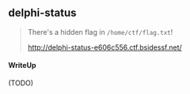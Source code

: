 ## delphi-status

> There's a hidden flag in `/home/ctf/flag.txt`!
>
> http://delphi-status-e606c556.ctf.bsidessf.net/

#### WriteUp

(TODO)